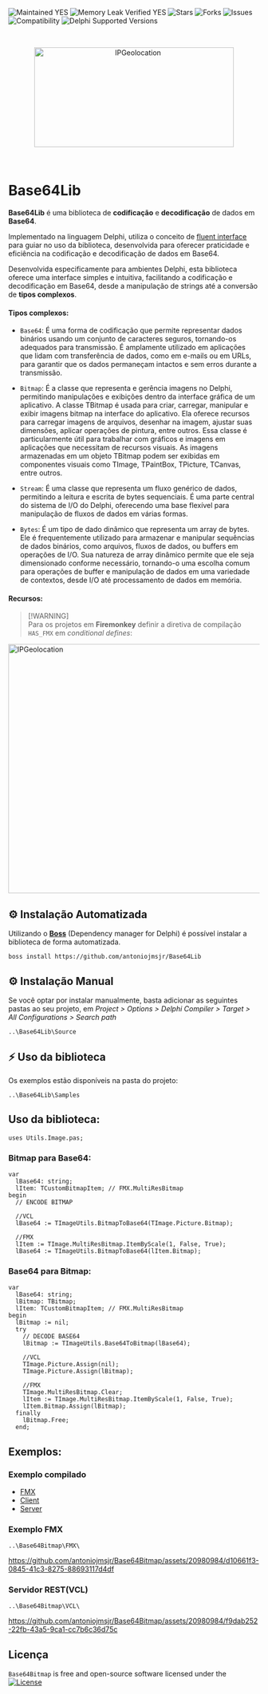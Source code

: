 ![Maintained YES](https://img.shields.io/badge/Maintained%3F-yes-green.svg?style=flat-square&color=important)
![Memory Leak Verified YES](https://img.shields.io/badge/Memory%20Leak%20Verified%3F-yes-green.svg?style=flat-square&color=important)
![Stars](https://img.shields.io/github/stars/antoniojmsjr/Base64Bitmap.svg?style=flat-square)
![Forks](https://img.shields.io/github/forks/antoniojmsjr/Base64Bitmap.svg?style=flat-square)
![Issues](https://img.shields.io/github/issues/antoniojmsjr/Base64Bitmap.svg?style=flat-square&color=blue)</br>
![Compatibility](https://img.shields.io/badge/Compatibility-VCL,%20Firemonkey,%20DataSnap,%20Horse,%20RDW,%20RADServer-3db36a?style=flat-square)
![Delphi Supported Versions](https://img.shields.io/badge/Delphi%20Supported%20Versions-XE7%20and%20higher-3db36a?style=flat-square)

</br>
<p align="center">
  <a href="https://github.com/antoniojmsjr/Base64Lib/blob/main/Image/Logo.png">
    <img alt="IPGeolocation" height="200" width="400" src="https://github.com/antoniojmsjr/Base64Lib/blob/main/Image/Logo.png">
  </a>
</p>
</br>

# Base64Lib

**Base64Lib** é uma biblioteca de **codificação** e **decodificação** de dados em **Base64**.

Implementado na linguagem Delphi, utiliza o conceito de [fluent interface](https://en.wikipedia.org/wiki/Fluent_interface) para guiar no uso da biblioteca, desenvolvida para oferecer praticidade e eficiência na codificação e decodificação de dados em Base64.

Desenvolvida especificamente para ambientes Delphi, esta biblioteca oferece uma interface simples e intuitiva, facilitando a codificação e decodificação em Base64, desde a manipulação de strings até a conversão de **tipos complexos**.

#### Tipos complexos:

* `Base64`: É uma forma de codificação que permite representar dados binários usando um conjunto de caracteres seguros, tornando-os adequados para transmissão. É amplamente utilizado em aplicações que lidam com transferência de dados, como em e-mails ou em URLs, para garantir que os dados permaneçam intactos e sem erros durante a transmissão.

* `Bitmap`: É a classe que representa e gerência imagens no Delphi, permitindo manipulações e exibições dentro da interface gráfica de um aplicativo.
A classe TBitmap é usada para criar, carregar, manipular e exibir imagens bitmap na interface do aplicativo. Ela oferece recursos para carregar imagens de arquivos, desenhar na imagem, ajustar suas dimensões, aplicar operações de pintura, entre outros. Essa classe é particularmente útil para trabalhar com gráficos e imagens em aplicações que necessitam de recursos visuais.
As imagens armazenadas em um objeto TBitmap podem ser exibidas em componentes visuais como TImage, TPaintBox, TPicture, TCanvas, entre outros.

* `Stream`: É uma classe que representa um fluxo genérico de dados, permitindo a leitura e escrita de bytes sequenciais. É uma parte central do sistema de I/O do Delphi, oferecendo uma base flexível para manipulação de fluxos de dados em várias formas.
  
* `Bytes`: É um tipo de dado dinâmico que representa um array de bytes. Ele é frequentemente utilizado para armazenar e manipular sequências de dados binários, como arquivos, fluxos de dados, ou buffers em operações de I/O. Sua natureza de array dinâmico permite que ele seja dimensionado conforme necessário, tornando-o uma escolha comum para operações de buffer e manipulação de dados em uma variedade de contextos, desde I/O até processamento de dados em memória.

#### Recursos:

> [!WARNING]\
Para os projetos em **Firemonkey** definir a diretiva de compilação `HAS_FMX` em *conditional defines*:

<a href="https://github.com/user-attachments/assets/db3d20a6-8ee0-4b16-a03c-832bc14561e3">
    <img alt="IPGeolocation" height="500" width="700" src="https://github.com/user-attachments/assets/db3d20a6-8ee0-4b16-a03c-832bc14561e3">
  </a>

## ⚙️ Instalação Automatizada

Utilizando o [**Boss**](https://github.com/HashLoad/boss/releases/latest) (Dependency manager for Delphi) é possível instalar a biblioteca de forma automatizada.

```
boss install https://github.com/antoniojmsjr/Base64Lib
```

## ⚙️ Instalação Manual

Se você optar por instalar manualmente, basta adicionar as seguintes pastas ao seu projeto, em *Project > Options > Delphi Compiler > Target > All Configurations > Search path*

```
..\Base64Lib\Source
```

## ⚡️ Uso da biblioteca

Os exemplos estão disponíveis na pasta do projeto:

```
..\Base64Lib\Samples
```

## Uso da biblioteca:

```delphi
uses Utils.Image.pas;
```
### Bitmap para Base64:

```delphi
var
  lBase64: string;
  lItem: TCustomBitmapItem; // FMX.MultiResBitmap
begin
  // ENCODE BITMAP

  //VCL
  lBase64 := TImageUtils.BitmapToBase64(TImage.Picture.Bitmap);

  //FMX
  lItem := TImage.MultiResBitmap.ItemByScale(1, False, True);
  lBase64 := TImageUtils.BitmapToBase64(lItem.Bitmap);
```

### Base64 para Bitmap:

```delphi
var
  lBase64: string;
  lBitmap: TBitmap;
  lItem: TCustomBitmapItem; // FMX.MultiResBitmap
begin
  lBitmap := nil;
  try
    // DECODE BASE64
    lBitmap := TImageUtils.Base64ToBitmap(lBase64);

    //VCL
    TImage.Picture.Assign(nil);
    TImage.Picture.Assign(lBitmap);

    //FMX
    TImage.MultiResBitmap.Clear;
    lItem := TImage.MultiResBitmap.ItemByScale(1, False, True);
    lItem.Bitmap.Assign(lBitmap);
  finally
    lBitmap.Free;
  end;
```

## Exemplos:

### Exemplo compilado

* [FMX](https://github.com/antoniojmsjr/Base64Bitmap/files/12165582/FMX.zip)
* [Client](https://github.com/antoniojmsjr/Base64Bitmap/files/12165588/Client.zip)
* [Server](https://github.com/antoniojmsjr/Base64Bitmap/files/12165595/Server.zip)
  
### Exemplo FMX
```
..\Base64Bitmap\FMX\
```
https://github.com/antoniojmsjr/Base64Bitmap/assets/20980984/d10661f3-0845-41c3-8275-88693117d4df
### Servidor REST(VCL)
```
..\Base64Bitmap\VCL\
```
https://github.com/antoniojmsjr/Base64Bitmap/assets/20980984/f9dab252-22fb-43a5-9ca1-cc7b6c36d75c

## Licença
`Base64Bitmap` is free and open-source software licensed under the [![License](https://img.shields.io/badge/license-MIT%202-blue.svg)](https://github.com/antoniojmsjr/Base64Bitmap/blob/master/LICENSE)
